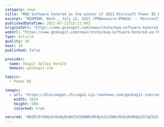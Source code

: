```yaml
---
category: news
title: "MAQ Software honored as the winner of 2021 Microsoft Power BI Partner of the Year Award"
excerpt: "REDMOND, Wash., July 12, 2021 /PRNewswire-PRWeb/ -- Microsoft announced today that MAQ Software has won the 2021 Microsoft Power BI Partner of the Year Award. MAQ Software was selected for ..."
publishedDateTime: 2021-07-12T15:11:00Z
originalUrl: "https://www.goskagit.com/news/state/maq-software-honored-as-the-winner-of-2021-microsoft-power-bi-partner-of-the-year/article_b6f0840a-a8d4-5c68-b735-913a0aacf0ea.html"
webUrl: "https://www.goskagit.com/news/state/maq-software-honored-as-the-winner-of-2021-microsoft-power-bi-partner-of-the-year/article_b6f0840a-a8d4-5c68-b735-913a0aacf0ea.html"
type: article
quality: 29
heat: 29
published: false

provider:
  name: Skagit Valley Herald
  domain: goskagit.com

topics:
  - Power BI

images:
  - url: "https://bloximages.chicago2.vip.townnews.com/goskagit.com/content/tncms/custom/image/e1586314-89a9-11e7-be8f-ef31f934c462.png"
    width: 1024
    height: 500
    isCached: true

secured: "HBZDl9rHGNjU+DuNy0n8mZ3US08WOiMtNyhdjCEWEcMzQiKhNkEpCGTqQ3G2+jn6UdWXn6pOUt9y0zO5FYlmqoF0BXM2uEr8Hd7oMY082Jac12KhKVfgkX4P6GXLhrCFa9Cd9EUKp2BPe/7s4XUx5I/QgerWJyYsWy03Ru1pHWj354wRyGXnbjm7GU+xArofZHuXjsLJOo8Gcrf1fO/vDEHsVlWSZVRko5GfVDBhCSNatp9jzbirGQ+5pgL3SGWj8XwR8Jf/DsaBbq8Pt959LcHgiq+BT1Ap3p04RucUscUCnYAo4co7dPXm09IYrfkvts8THfAmY9LKzSfqqjQ3Bb8/QDofGv5AIloLEjTsEUc=;FzJdyS6+rX2wu0764GBYPA=="
---
```


